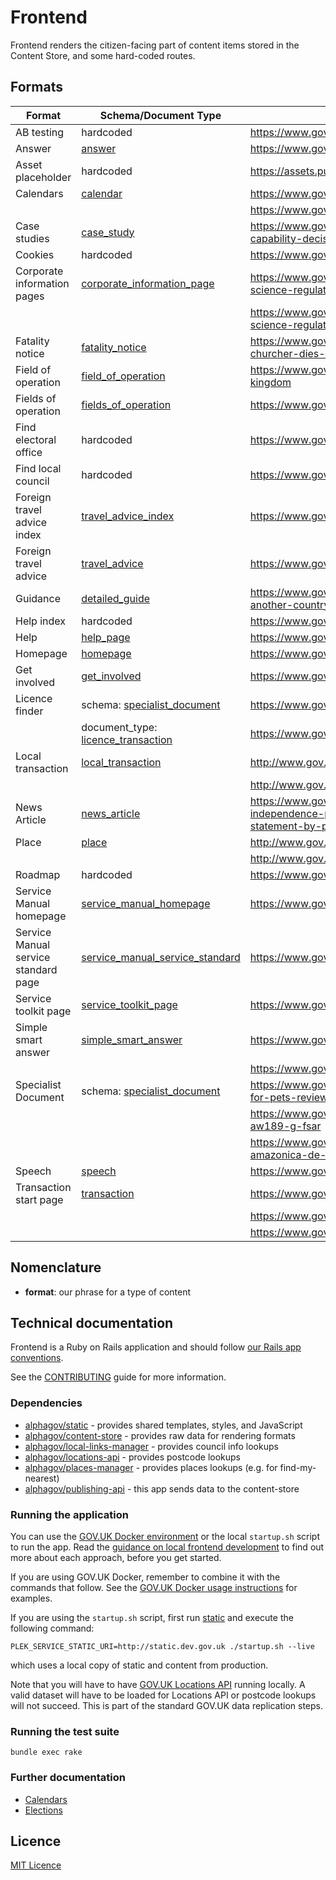 # Frontend

Frontend renders the citizen-facing part of content items stored in the Content Store, and
some hard-coded routes.

## Formats

| Format | Schema/Document Type | Live example(s) |
|---|---|---|
|AB testing             |hardcoded|https://www.gov.uk/help/ab-testing|
|Answer                 |[answer](https://docs.publishing.service.gov.uk/content-schemas/answer.html)|https://www.gov.uk/national-minimum-wage-rates|
|Asset placeholder      |hardcoded|https://assets.publishing.service.gov.uk/government/placeholder|
|Calendars              |[calendar](https://docs.publishing.service.gov.uk/content-schemas/calendar.html)|https://www.gov.uk/bank-holidays|
|                       ||https://www.gov.uk/when-do-the-clocks-change|
|Case studies           |[case_study](https://docs.publishing.service.gov.uk/content-schemas/case_study.html)|https://www.gov.uk/government/case-studies/aiding-capability-decision-making-for-the-royal-navy|
|Cookies                |hardcoded|https://www.gov.uk/help/cookies|
|Corporate information pages  |[corporate_information_page](https://docs.publishing.service.gov.uk/content-schemas/corporate_information_page.html)|https://www.gov.uk/government/organisations/forensic-science-regulator/about|
|                             |                                   |https://www.gov.uk/government/organisations/forensic-science-regulator/about/accessible-documents-policy|
|Fatality notice        |[fatality_notice](https://docs.publishing.service.gov.uk/content-schemas/fatality_notice.html)|https://www.gov.uk/government/fatalities/corporal-lee-churcher-dies-in-iraq|
|Field of operation     |[field_of_operation](https://docs.publishing.service.gov.uk/document-types/field_of_operation.html)|https://www.gov.uk/government/fields-of-operation/united-kingdom|
|Fields of operation    |[fields_of_operation](https://docs.publishing.service.gov.uk/content-schemas/fields_of_operation.html)|https://www.gov.uk/government/fields-of-operation|
|Find electoral office  |hardcoded|https://www.gov.uk/contact-electoral-registration-office|
|Find local council     |hardcoded|https://www.gov.uk/find-local-council|
|Foreign travel advice index |[travel_advice_index](https://docs.publishing.service.gov.uk/content-schemas/travel_advice_index.html)|https://www.gov.uk/foreign-travel-advice|
|Foreign travel advice  |[travel_advice](https://docs.publishing.service.gov.uk/content-schemas/travel_advice.html)|https://www.gov.uk/foreign-travel-advice/azerbaijan|
|Guidance               |[detailed_guide](https://docs.publishing.service.gov.uk/content-schemas/detailed_guide.html)|https://www.gov.uk/guidance/travel-to-england-from-another-country-during-coronavirus-covid-19|
|Help index             |hardcoded|https://www.gov.uk/help|
|Help                   |[help_page](https://docs.publishing.service.gov.uk/content-schemas/help_page.html)|https://www.gov.uk/help/browsers|
|Homepage               |[homepage](https://docs.publishing.service.gov.uk/content-schemas/homepage.html)|https://www.gov.uk/|
|Get involved           |[get_involved](https://docs.publishing.service.gov.uk/content-schemas/get_involved.html)|https://www.gov.uk/government/get-involved|
|Licence finder         |schema: [specialist_document](https://docs.publishing.service.gov.uk/content-schemas/specialist_document.html)|https://www.gov.uk/find-licences/premises-licence|
|                       |document_type: [licence_transaction](https://docs.publishing.service.gov.uk/document-types/licence_transaction.html)|https://www.gov.uk/find-licences/zoo-licence|
|Local transaction      |[local_transaction](https://docs.publishing.service.gov.uk/content-schemas/specialist_document.html)|http://www.gov.uk/school-term-holiday-dates|
|                       ||http://www.gov.uk/apply-council-tax-reduction|
|News Article           |[news_article](https://docs.publishing.service.gov.uk/content-schemas/news_article.html)|https://www.gov.uk/government/news/the-personal-independence-payment-amendment-regulations-2017-statement-by-paul-gray|
|Place                  |[place](https://docs.publishing.service.gov.uk/content-schemas/place.html)|http://www.gov.uk/register-offices|
|                       ||http://www.gov.uk/register-offices|
|Roadmap                |hardcoded|https://www.gov.uk/roadmap|
|Service Manual homepage|[service_manual_homepage](https://docs.publishing.service.gov.uk/content-schemas/service_manual_homepage.html)|https://www.gov.uk/service-manual|
|Service Manual service standard page|[service_manual_service_standard](https://docs.publishing.service.gov.uk/content-schemas/service_manual_service_standard.html)|https://www.gov.uk/service-manual/service-standard|
|Service toolkit page   |[service_toolkit_page](https://docs.publishing.service.gov.uk/content-schemas/service_manual_service_toolkit.html)|https://www.gov.uk/service-toolkit|
|Simple smart answer    |[simple_smart_answer](https://docs.publishing.service.gov.uk/content-schemas/simple_smart_answer.html)|https://www.gov.uk/sold-bought-vehicle|
|                       ||https://www.gov.uk/contact-the-dvla|
|Specialist Document    |schema: [specialist_document](https://docs.publishing.service.gov.uk/content-schemas/specialist_document.html)|https://www.gov.uk/cma-cases/veterinary-services-market-for-pets-review|
|                       ||https://www.gov.uk/aaib-reports/aaib-investigation-to-aw189-g-fsar|
|                       ||https://www.gov.uk/protected-food-drink-names/pitahaya-amazonica-de-palora|
|Speech                 |[speech](https://docs.publishing.service.gov.uk/content-schemas/speech.html)|https://www.gov.uk/government/speeches/motorcycle-testing|
|Transaction start page |[transaction](https://docs.publishing.service.gov.uk/content-schemas/transaction.html)|https://www.gov.uk/register-to-vote|
|                       ||https://www.gov.uk/vehicle-tax|
|                       ||https://www.gov.uk/find-a-job|

## Nomenclature

- **format**: our phrase for a type of content

## Technical documentation

Frontend is a Ruby on Rails application and should follow [our Rails app conventions](https://docs.publishing.service.gov.uk/manual/conventions-for-rails-applications.html).

See the [CONTRIBUTING](CONTRIBUTING.md) guide for more information.

### Dependencies

- [alphagov/static](https://github.com/alphagov/static) - provides shared templates, styles, and JavaScript
- [alphagov/content-store](https://github.com/alphagov/content-store) - provides raw data for rendering formats
- [alphagov/local-links-manager](https://github.com/alphagov/local-links-manager) - provides council info lookups
- [alphagov/locations-api](https://github.com/alphagov/locations-api) - provides postcode lookups
- [alphagov/places-manager](https://github.com/alphagov/places-manager) - provides places lookups (e.g. for find-my-nearest)
- [alphagov/publishing-api](https://github.com/alphagov/publishing-api) - this app sends data to the content-store

### Running the application

You can use the [GOV.UK Docker environment](https://github.com/alphagov/govuk-docker) or the local `startup.sh` script to run the app. Read the [guidance on local frontend development](https://docs.publishing.service.gov.uk/manual/local-frontend-development.html) to find out more about each approach, before you get started.

If you are using GOV.UK Docker, remember to combine it with the commands that follow. See the [GOV.UK Docker usage instructions](https://github.com/alphagov/govuk-docker#usage) for examples.

If you are using the `startup.sh` script, first run [static](https://github.com/alphagov/static) and execute the following command:

```
PLEK_SERVICE_STATIC_URI=http://static.dev.gov.uk ./startup.sh --live
```

which uses a local copy of static and content from production.

Note that you will have to have [GOV.UK Locations API](https://github.com/alphagov/locations-api) running locally. A valid dataset will have to be loaded for Locations API or postcode lookups will not succeed. This is part of the standard GOV.UK data replication steps.

### Running the test suite

```
bundle exec rake
```
### Further documentation

- [Calendars](docs/calendars.md)
- [Elections](docs/elections-api.md)

## Licence

[MIT Licence](LICENCE.txt)
